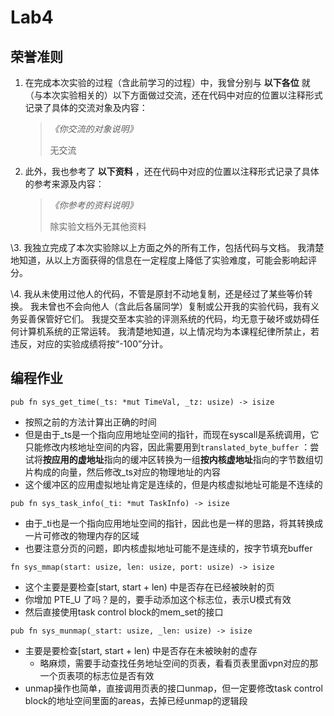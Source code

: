# Lab4

## 荣誉准则

1. 在完成本次实验的过程（含此前学习的过程）中，我曾分别与 **以下各位** 就（与本次实验相关的）以下方面做过交流，还在代码中对应的位置以注释形式记录了具体的交流对象及内容：

   > *《你交流的对象说明》*
   >
   > 无交流

2. 此外，我也参考了 **以下资料** ，还在代码中对应的位置以注释形式记录了具体的参考来源及内容：

   > *《你参考的资料说明》*
   >
   > 除实验文档外无其他资料

\3. 我独立完成了本次实验除以上方面之外的所有工作，包括代码与文档。 我清楚地知道，从以上方面获得的信息在一定程度上降低了实验难度，可能会影响起评分。

\4. 我从未使用过他人的代码，不管是原封不动地复制，还是经过了某些等价转换。 我未曾也不会向他人（含此后各届同学）复制或公开我的实验代码，我有义务妥善保管好它们。 我提交至本实验的评测系统的代码，均无意于破坏或妨碍任何计算机系统的正常运转。 我清楚地知道，以上情况均为本课程纪律所禁止，若违反，对应的实验成绩将按“-100”分计。

## 编程作业

`pub fn sys_get_time(_ts: *mut TimeVal, _tz: usize) -> isize` 

- 按照之前的方法计算出正确的时间
- 但是由于_ts是一个指向应用地址空间的指针，而现在syscall是系统调用，它只能修改内核地址空间的内容，因此需要用到`translated_byte_buffer` ：尝试将**按应用的虚地址**指向的缓冲区转换为一组**按内核虚地址**指向的字节数组切片构成的向量，然后修改_ts对应的物理地址的内容
- 这个缓冲区的应用虚拟地址肯定是连续的，但是内核虚拟地址可能是不连续的

`pub fn sys_task_info(_ti: *mut TaskInfo) -> isize` 

- 由于_ti也是一个指向应用地址空间的指针，因此也是一样的思路，将其转换成一片可修改的物理内存的区域
- 也要注意分页的问题，即内核虚拟地址可能不是连续的，按字节填充buffer

`fn sys_mmap(start: usize, len: usize, port: usize) -> isize`

- 这个主要是要检查[start, start + len) 中是否存在已经被映射的页
- 你增加 PTE_U 了吗？是的，要手动添加这个标志位，表示U模式有效
- 然后直接使用task control block的mem_set的接口

`pub fn sys_munmap(_start: usize, _len: usize) -> isize` 

- 主要是要检查[start, start + len) 中是否存在未被映射的虚存
    - 略麻烦，需要手动查找任务地址空间的页表，看看页表里面vpn对应的那一个页表项的标志位是否有效
- unmap操作也简单，直接调用页表的接口unmap，但一定要修改task control block的地址空间里面的areas，去掉已经unmap的逻辑段